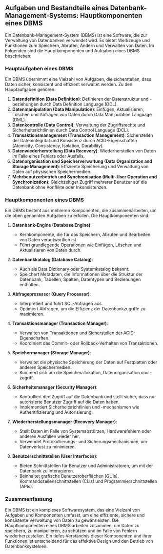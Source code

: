 ## Aufgaben und Bestandteile eines Datenbank-Management-Systems: Hauptkomponenten eines DBMS

Ein Datenbank-Management-System (DBMS) ist eine Software, die zur Verwaltung von Datenbanken verwendet wird. Es bietet Werkzeuge und Funktionen zum Speichern, Abrufen, Ändern und Verwalten von Daten. Im Folgenden sind die Hauptkomponenten und Aufgaben eines DBMS beschrieben:

### Hauptaufgaben eines DBMS

Ein DBMS übernimmt eine Vielzahl von Aufgaben, die sicherstellen, dass Daten sicher, konsistent und effizient verwaltet werden. Zu den Hauptaufgaben gehören:

1. **Datendefinition (Data Definition)**: Definieren der Datenstruktur und -beziehungen durch Data Definition Language (DDL).
2. **Datenmanipulation (Data Manipulation)**: Einfügen, Aktualisieren, Löschen und Abfragen von Daten durch Data Manipulation Language (DML).
3. **Datenkontrolle (Data Control)**: Verwaltung der Zugriffsrechte und Sicherheitsrichtlinien durch Data Control Language (DCL).
4. **Transaktionsmanagement (Transaction Management)**: Sicherstellen der Datenintegrität und Konsistenz durch ACID-Eigenschaften (Atomicity, Consistency, Isolation, Durability).
5. **Datenwiederherstellung (Data Recovery)**: Wiederherstellen von Daten im Falle eines Fehlers oder Ausfalls.
6. **Datenorganisation und Speicherverwaltung (Data Organization and Storage Management)**: Effiziente Speicherung und Verwaltung von Daten auf physischen Speichermedien.
7. **Mehrbenutzerbetrieb und Synchronisation (Multi-User Operation and Synchronization)**: Gleichzeitiger Zugriff mehrerer Benutzer auf die Datenbank ohne Konflikte oder Inkonsistenzen.

### Hauptkomponenten eines DBMS

Ein DBMS besteht aus mehreren Komponenten, die zusammenarbeiten, um die oben genannten Aufgaben zu erfüllen. Die Hauptkomponenten sind:

1. **Datenbank-Engine (Database Engine)**:
   - Kernkomponente, die für das Speichern, Abrufen und Bearbeiten von Daten verantwortlich ist.
   - Führt grundlegende Operationen wie Einfügen, Löschen und Aktualisieren von Daten durch.

2. **Datenbankkatalog (Database Catalog)**:
   - Auch als Data Dictionary oder Systemkatalog bekannt.
   - Speichert Metadaten, die Informationen über die Struktur der Datenbank, Tabellen, Spalten, Datentypen und Beziehungen enthalten.

3. **Abfrageprozessor (Query Processor)**:
   - Interpretiert und führt SQL-Abfragen aus.
   - Optimiert Abfragen, um die Effizienz der Datenbankzugriffe zu maximieren.

4. **Transaktionsmanager (Transaction Manager)**:
   - Verwalten von Transaktionen und Sicherstellen der ACID-Eigenschaften.
   - Koordiniert das Commit- oder Rollback-Verhalten von Transaktionen.

5. **Speichermanager (Storage Manager)**:
   - Verwaltet die physische Speicherung der Daten auf Festplatten oder anderen Speichermedien.
   - Kümmert sich um die Speicherallokation, Datenorganisation und -zugriff.

6. **Sicherheitsmanager (Security Manager)**:
   - Kontrolliert den Zugriff auf die Datenbank und stellt sicher, dass nur autorisierte Benutzer Zugriff auf die Daten haben.
   - Implementiert Sicherheitsrichtlinien und -mechanismen wie Authentifizierung und Autorisierung.

7. **Wiederherstellungsmanager (Recovery Manager)**:
   - Stellt Daten im Falle von Systemabstürzen, Hardwarefehlern oder anderen Ausfällen wieder her.
   - Verwendet Protokollierungs- und Sicherungsmechanismen, um Datenverlust zu minimieren.

8. **Benutzerschnittstellen (User Interfaces)**:
   - Bieten Schnittstellen für Benutzer und Administratoren, um mit der Datenbank zu interagieren.
   - Beinhaltet grafische Benutzeroberflächen (GUIs), Kommandozeilenschnittstellen (CLIs) und Programmierschnittstellen (APIs).

### Zusammenfassung

Ein DBMS ist ein komplexes Softwaresystem, das eine Vielzahl von Aufgaben und Komponenten umfasst, um eine effiziente, sichere und konsistente Verwaltung von Daten zu gewährleisten. Die Hauptkomponenten eines DBMS arbeiten zusammen, um Daten zu speichern, zu manipulieren, zu schützen und im Falle von Fehlern wiederherzustellen. Ein tiefes Verständnis dieser Komponenten und ihrer Funktionen ist entscheidend für das effektive Design und den Betrieb von Datenbanksystemen.
